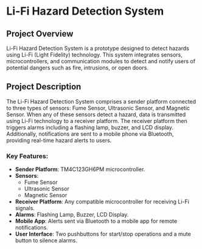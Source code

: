 # Li-Fi Hazard Detection System

## Project Overview

Li-Fi Hazard Detection System is a prototype designed to detect hazards using Li-Fi (Light Fidelity) technology. This system integrates sensors, microcontrollers, and communication modules to detect and notify users of potential dangers such as fire, intrusions, or open doors.

## Project Description

The Li-Fi Hazard Detection System comprises a sender platform connected to three types of sensors: Fume Sensor, Ultrasonic Sensor, and Magnetic Sensor. When any of these sensors detect a hazard, data is transmitted using Li-Fi technology to a receiver platform. The receiver platform then triggers alarms including a flashing lamp, buzzer, and LCD display. Additionally, notifications are sent to a mobile phone via Bluetooth, providing real-time hazard alerts to users.

### Key Features:

- **Sender Platform**: TM4C123GH6PM microcontroller.
- **Sensors**:
  - Fume Sensor
  - Ultrasonic Sensor
  - Magnetic Sensor
- **Receiver Platform**: Any compatible microcontroller for receiving Li-Fi signals.
- **Alarms**: Flashing Lamp, Buzzer, LCD Display.
- **Mobile App**: Alerts sent via Bluetooth to a mobile app for remote notifications.
- **User Interface**: Two pushbuttons for start/stop operations and a mute button to silence alarms.

